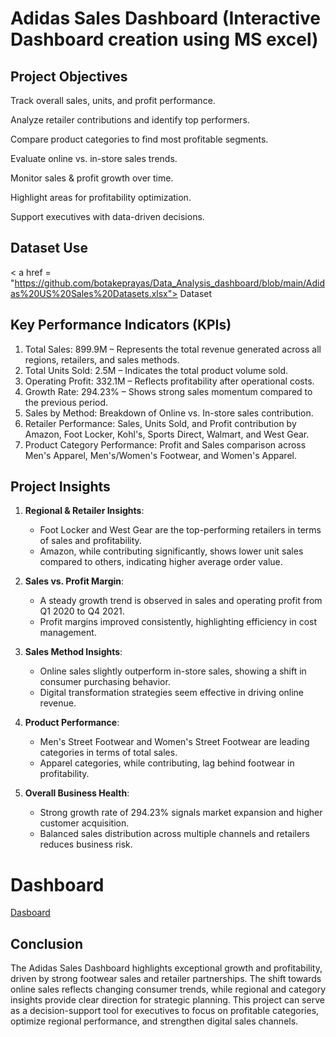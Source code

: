 # Adidas Sales Dashboard (Interactive Dashboard creation using MS excel)
## Project Objectives 

Track overall sales, units, and profit performance.

Analyze retailer contributions and identify top performers.

Compare product categories to find most profitable segments.

Evaluate online vs. in-store sales trends.

Monitor sales & profit growth over time.

Highlight areas for profitability optimization.

Support executives with data-driven decisions.

## Dataset Use
< a href = "https://github.com/botakeprayas/Data_Analysis_dashboard/blob/main/Adidas%20US%20Sales%20Datasets.xlsx"> Dataset </a>

## Key Performance Indicators (KPIs)
1. Total Sales: 899.9M – Represents the total revenue generated across all regions, retailers, and sales methods.
2. Total Units Sold: 2.5M – Indicates the total product volume sold.
3. Operating Profit: 332.1M – Reflects profitability after operational costs.
4. Growth Rate: 294.23% – Shows strong sales momentum compared to the previous period.
5. Sales by Method: Breakdown of Online vs. In-store sales contribution.
6. Retailer Performance: Sales, Units Sold, and Profit contribution by Amazon, Foot Locker, Kohl's, Sports Direct, Walmart, and West Gear.
7. Product Category Performance: Profit and Sales comparison across Men's Apparel, Men's/Women's Footwear, and Women's Apparel.

## Project Insights

1. **Regional & Retailer Insights**:
   - Foot Locker and West Gear are the top-performing retailers in terms of sales and profitability.
   - Amazon, while contributing significantly, shows lower unit sales compared to others, indicating higher average order value.

2. **Sales vs. Profit Margin**:
   - A steady growth trend is observed in sales and operating profit from Q1 2020 to Q4 2021.
   - Profit margins improved consistently, highlighting efficiency in cost management.

3. **Sales Method Insights**:
   - Online sales slightly outperform in-store sales, showing a shift in consumer purchasing behavior.
   - Digital transformation strategies seem effective in driving online revenue.

4. **Product Performance**:
   - Men's Street Footwear and Women's Street Footwear are leading categories in terms of total sales.
   - Apparel categories, while contributing, lag behind footwear in profitability.

5. **Overall Business Health**:
   - Strong growth rate of 294.23% signals market expansion and higher customer acquisition.
   - Balanced sales distribution across multiple channels and retailers reduces business risk.
     
# Dashboard
<a href ="https://github.com/botakeprayas/Data_Analysis_dashboard/blob/main/Screenshot%202025-09-14%20121312.png">Dasboard</a>
## Conclusion
The Adidas Sales Dashboard highlights exceptional growth and profitability, driven by strong footwear sales and retailer partnerships. 
The shift towards online sales reflects changing consumer trends, while regional and category insights provide clear direction for strategic planning. 
This project can serve as a decision-support tool for executives to focus on profitable categories, optimize regional performance, and strengthen digital sales channels.







